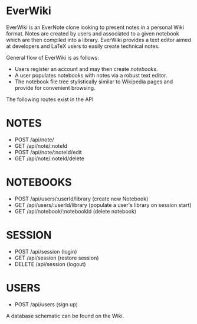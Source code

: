 # EverWiki

EverWiki is an EverNote clone looking to present notes in a personal Wiki format. Notes are created by users and associated to a given notebook which are then compiled into a library. EverWiki provides a text editor aimed at developers and LaTeX users to easily create technical notes.

General flow of EverWiki is as follows:
* Users register an account and may then create _notebooks_.
* A user populates notebooks with notes via a robust text editor.
* The notebook file tree stylistically similar to Wikipedia pages and provide for convenient browsing.

The following routes exist in the API

# NOTES
* POST /api/note/
* GET /api/note/:noteId
* POST /api/note/:noteId/edit
* GET /api/note/:noteId/delete
# NOTEBOOKS
* POST /api/users/:userId/library (create new Notebook)
* GET /api/users/:userId/library (populate a user's library on session start)
* GET /api/notebook/:notebookId (delete notebook)
# SESSION
* POST /api/session (login)
* GET /api/session (restore session)
* DELETE /api/session (logout)
# USERS
* POST /api/users (sign up)

A database schematic can be found on the Wiki.
